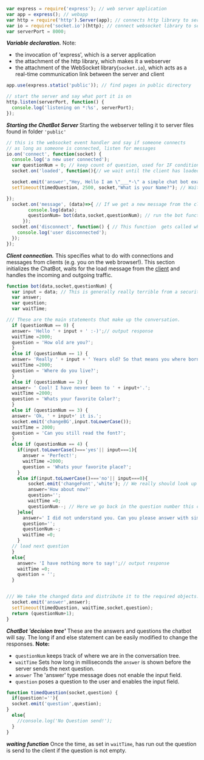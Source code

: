 ```javascript
var express = require('express'); // web server application
var app = express(); // webapp
var http = require('http').Server(app); // connects http library to server
var io = require('socket.io')(http); // connect websocket library to server
var serverPort = 8000;
```
**_Variable declaration._** 
Note:
* the invocation of 'express', which is a server application 
* the attachment of the http library, which makes it a webserver 
* the attachment of the WebSocket library(```socket.io```), which acts as a real-time communication link between the server and client


```javascript
app.use(express.static('public')); // find pages in public directory

// start the server and say what port it is on
http.listen(serverPort, function() {
  console.log('listening on *:%s', serverPort);
});
```
**_Starting the ChatBot Server_**
Starting the webserver telling it to server files found in folder ```'public'```

```javascript
// this is the websocket event handler and say if someone connects
// as long as someone is connected, listen for messages
io.on('connect', function(socket) {
  console.log('a new user connected');
  var questionNum = 0; // keep count of question, used for IF condition.
  socket.on('loaded', function(){// we wait until the client has loaded and contacted us that it is ready to go.

  socket.emit('answer',"Hey, Hello I am \"___*-\" a simple chat bot example."); //We start with the introduction;
  setTimeout(timedQuestion, 2500, socket,"What is your Name?"); // Wait a moment and respond with a question.

});
  socket.on('message', (data)=>{ // If we get a new message from the client we process it;
        console.log(data);
        questionNum= bot(data,socket,questionNum); // run the bot function with the new message
      });
  socket.on('disconnect', function() { // This function  gets called when the browser window gets closed
    console.log('user disconnected');
  });
});
```
**_Client connection._** 
This specifies what to do with connections and messages from clients (e.g. you on the web browser!). This section initializes the ChatBot, waits for the load message from the [client](index.js,-annotated) and handles the incoming and outgoing traffic.


```javascript
function bot(data,socket,questionNum) {
  var input = data; // This is generally really terrible from a security point of view ToDo avoid code injection
  var answer;
  var question;
  var waitTime;

/// These are the main statements that make up the conversation.
  if (questionNum == 0) {
  answer= 'Hello ' + input + ' :-)';// output response
  waitTime =2000;
  question = 'How old are you?';			    
  }
  else if (questionNum == 1) {
  answer= 'Really ' + input + ' Years old? So that means you where born in: ' + (2018-parseInt(input));// output response
  waitTime =2000;
  question = 'Where do you live?';	
  }
  else if (questionNum == 2) {
  answer= ' Cool! I have never been to ' + input+'.';
  waitTime =2000;
  question = 'Whats your favorite Color?';
  }
  else if (questionNum == 3) {
  answer= 'Ok, ' + input+' it is.';
  socket.emit('changeBG',input.toLowerCase());
  waitTime = 2000;
  question = 'Can you still read the font?';
  }
  else if (questionNum == 4) {
    if(input.toLowerCase()==='yes'|| input===1){
      answer = 'Perfect!';
      waitTime =2000;
      question = 'Whats your favorite place?';
    }
    else if(input.toLowerCase()==='no'|| input===0){
        socket.emit('changeFont','white'); // We really should look up the inverse of what we said before.
        answer='How about now?'
        question='';
        waitTime =0;
        questionNum--; // Here we go back in the question number this can end up in a loop!
    }else{
      answer=' I did not understand you. Can you please answer with simply with yes or no.'
      question='';
      questionNum--;
      waitTime =0;
    }
  // load next question
  }
  else{
    answer= 'I have nothing more to say!';// output response
    waitTime =0;
    question = '';
  }


/// We take the changed data and distribute it to the required objects.
  socket.emit('answer',answer);
  setTimeout(timedQuestion, waitTime,socket,question);
  return (questionNum+1);
}
```
**_ChatBot 'decision tree'_**
These are the answers and questions the chatbot will say. The long if and else statement can be easily modified to change the responses.
**Note:**
* ```questionNum``` keeps track of where we are in the conversation tree. 
* ```waitTime``` Sets how long in milliseconds the ```answer``` is shown before the server sends the next question. 
* ```answer``` The 'answer' type message does not enable the input field.
* ```question``` poses a question to the user and enables the input field.

```javascript
function timedQuestion(socket,question) {
  if(question!=''){
  socket.emit('question',question);
}
  else{
    //console.log('No Question send!');
  }
}
```
**_waiting function_**
Once the time, as set in ```waitTime```, has run out the question is send to the client if the question is not empty.

